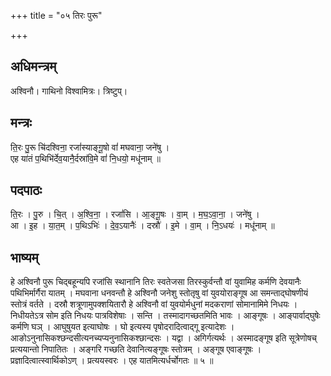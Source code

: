 +++
title = "०५ तिरः पुरू"

+++
## अधिमन्त्रम्
अश्विनौ। गाथिनो विश्वामित्रः। त्रिष्टुप्।

## मन्त्रः
ति॒रः पु॒रू चि॑दश्विना॒ रजां॑स्याङ्गू॒षो वां॑ मघवाना॒ जने॑षु ।  
एह या॑तं प॒थिभि॑र्देव॒यानै॒र्दस्रा॑वि॒मे वां॑ नि॒धयो॒ मधू॑नाम् ॥

## पदपाठः
ति॒रः । पु॒रु । चि॒त् । अ॒श्वि॒ना॒ । रजां॑सि । आ॒ङ्गू॒षः । वा॒म् । म॒घ॒ऽवा॒ना॒ । जने॑षु ।  
आ । इ॒ह । या॒त॒म् । प॒थिऽभिः॑ । दे॒व॒ऽयानैः॑ । दस्रौ॑ । इ॒मे । वा॒म् । नि॒ऽधयः॑ । मधू॑नाम् ॥

## भाष्यम्
हे अश्विनौ पुरू चिद्बहून्यपि रजांसि स्थानानि तिरः स्वतेजसा तिरस्कुर्वन्तौ वां युवामिह कर्मणि देवयानैः पथिभिर्मार्गैरा यातम् । मघवाना धनवन्तौ हे अश्विनौ जनेशु स्तोतृषु वां युवयोराङ्गूष आ समन्ताद्घोषणीयं स्तोत्रं वर्तते । दस्रौ शत्रूणामुपक्शयितारौ हे अश्विनौ वां युवयोर्मधुनां मदकराणां सोमानामिमे निधयः । निधीयतेऽत्र सोम इति निधयः पात्रविशेषाः । सन्ति । तस्मादागच्छतमिति भावः । आङ्गूषः । आङ्पार्वाद्घुषेः कर्मणि घञ् । आघुषुयत इत्याघोषः । घो इत्यस्य पृषोदरादित्वाद्गू इत्यादेशः । आङोऽनुनासिकश्छन्दसीत्यनच्यप्यनुनासिकश्छान्दसः । यद्वा । अगिर्गत्यर्थः । अस्मादङ्गूष इति सूत्रेणोषच् प्रत्ययान्तो निपातितः । अङ्गरि गच्छति देवानित्यङ्गूषः स्तोत्रम् । अङ्गूष एवाङ्गूषः । प्रज्ञादित्वात्स्वार्थिकोऽण् । प्रत्ययस्वरः । एह यातमित्यर्धर्चोगतः ॥ ५ ॥
